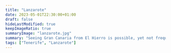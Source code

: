 ```yaml
---
title: "Lanzarote"
date: 2023-05-01T22:30:00+01:00
draft: false
hideLastModified: true
keepImageRatio: true
summaryImage: "lanzarote.jpg"
summary: "Seeing Gran Canaria from El Hierro is possible, yet not frequent."
tags: ["Tenerife", "Lanzarote"]
---
```



 

